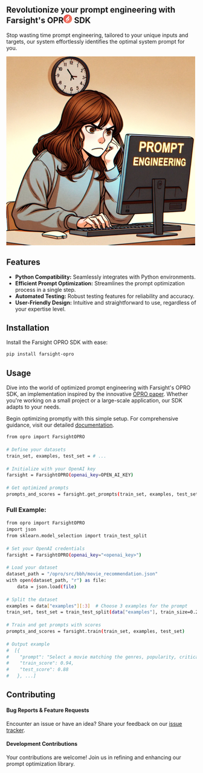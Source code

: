 
## Revolutionize your prompt engineering with Farsight's OPR<img src="opro/src/images/logo.png" alt="logo" width="23" margin=0/> SDK  
Stop wasting time prompt engineering, tailored to your unique inputs and targets, our system effortlessly identifies the optimal system prompt for you.

<img src="opro/src/images/readme_cartoon.png" alt="cartoon" width="500"/>




## Features

- **Python Compatibility:** Seamlessly integrates with Python environments.
- **Efficient Prompt Optimization:** Streamlines the prompt optimization process in a single step.
- **Automated Testing:** Robust testing features for reliability and accuracy.
- **User-Friendly Design:** Intuitive and straightforward to use, regardless of your expertise level.

## Installation

Install the Farsight OPRO SDK with ease:

```bash
pip install farsight-opro
```

## Usage

Dive into the world of optimized prompt engineering with Farsight's OPRO SDK, an implementation inspired by the innovative [OPRO paper](https://arxiv.org/abs/2309.03409). Whether you're working on a small project or a large-scale application, our SDK adapts to your needs.

Begin optimizing promptly with this simple setup. For comprehensive guidance, visit our detailed [documentation](https://api.farsight-ai.com/farsight-opro/).

```bash
from opro import FarsightOPRO

# Define your datasets
train_set, examples, test_set = # ...

# Initialize with your OpenAI key
farsight = FarsightOPRO(openai_key=OPEN_AI_KEY)

# Get optimized prompts
prompts_and_scores = farsight.get_prompts(train_set, examples, test_set)
```

### Full Example:

```bash
from opro import FarsightOPRO
import json
from sklearn.model_selection import train_test_split

# Set your OpenAI credentials
farsight = FarsightOPRO(openai_key="<openai_key>")

# Load your dataset
dataset_path = "/opro/src/bbh/movie_recommendation.json"
with open(dataset_path, "r") as file:
    data = json.load(file)

# Split the dataset
examples = data["examples"][:3]  # Choose 3 examples for the prompt
train_set, test_set = train_test_split(data["examples"], train_size=0.20)

# Train and get prompts with scores
prompts_and_scores = farsight.train(train_set, examples, test_set)

# Output example
#  [{
#    "prompt": "Select a movie matching the genres, popularity, critical acclaim, and quality of provided examples for accurate recommendations.",
#    "train_score": 0.94,
#    "test_score": 0.88
#   }, ...]
```

## Contributing

#### Bug Reports & Feature Requests

Encounter an issue or have an idea? Share your feedback on our [issue tracker](https://github.com/farsight-ai/farsight-opro/issues).

#### Development Contributions

Your contributions are welcome! Join us in refining and enhancing our prompt optimization library.
